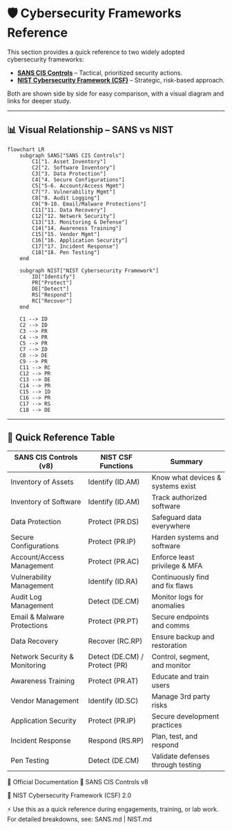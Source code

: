 # 🛡️ Cybersecurity Frameworks Reference

This section provides a quick reference to two widely adopted cybersecurity frameworks:

- **[SANS CIS Controls](./SANS.md)** – Tactical, prioritized security actions.
- **[NIST Cybersecurity Framework (CSF)](./NIST.md)** – Strategic, risk-based approach.

Both are shown side by side for easy comparison, with a visual diagram and links for deeper study.

---

## 📊 Visual Relationship – SANS vs NIST

```mermaid
flowchart LR
    subgraph SANS["SANS CIS Controls"]
        C1["1. Asset Inventory"]
        C2["2. Software Inventory"]
        C3["3. Data Protection"]
        C4["4. Secure Configurations"]
        C5["5-6. Account/Access Mgmt"]
        C7["7. Vulnerability Mgmt"]
        C8["8. Audit Logging"]
        C9["9-10. Email/Malware Protections"]
        C11["11. Data Recovery"]
        C12["12. Network Security"]
        C13["13. Monitoring & Defense"]
        C14["14. Awareness Training"]
        C15["15. Vendor Mgmt"]
        C16["16. Application Security"]
        C17["17. Incident Response"]
        C18["18. Pen Testing"]
    end

    subgraph NIST["NIST Cybersecurity Framework"]
        ID["Identify"]
        PR["Protect"]
        DE["Detect"]
        RS["Respond"]
        RC["Recover"]
    end

    C1 --> ID
    C2 --> ID
    C3 --> PR
    C4 --> PR
    C5 --> PR
    C7 --> ID
    C8 --> DE
    C9 --> PR
    C11 --> RC
    C12 --> PR
    C13 --> DE
    C14 --> PR
    C15 --> ID
    C16 --> PR
    C17 --> RS
    C18 --> DE
```
---

## 📑 Quick Reference Table

| **SANS CIS Controls (v8)**        | **NIST CSF Functions**        | **Summary**                               |
|-----------------------------------|-------------------------------|-------------------------------------------|
| Inventory of Assets               | Identify (ID.AM)              | Know what devices & systems exist          |
| Inventory of Software             | Identify (ID.AM)              | Track authorized software                  |
| Data Protection                   | Protect (PR.DS)               | Safeguard data everywhere                  |
| Secure Configurations             | Protect (PR.IP)               | Harden systems and software                |
| Account/Access Management         | Protect (PR.AC)               | Enforce least privilege & MFA              |
| Vulnerability Management          | Identify (ID.RA)              | Continuously find and fix flaws            |
| Audit Log Management              | Detect (DE.CM)                | Monitor logs for anomalies                 |
| Email & Malware Protections       | Protect (PR.PT)               | Secure endpoints and comms                 |
| Data Recovery                     | Recover (RC.RP)               | Ensure backup and restoration              |
| Network Security & Monitoring     | Detect (DE.CM) / Protect (PR) | Control, segment, and monitor              |
| Awareness Training                | Protect (PR.AT)               | Educate and train users                    |
| Vendor Management                 | Identify (ID.SC)              | Manage 3rd party risks                     |
| Application Security              | Protect (PR.IP)               | Secure development practices               |
| Incident Response                 | Respond (RS.RP)               | Plan, test, and respond                    |
| Pen Testing                       | Detect (DE.CM)                | Validate defenses through testing          |


🔗 Official Documentation
📘 SANS CIS Controls v8

📘 NIST Cybersecurity Framework (CSF) 2.0

⚡ Use this as a quick reference during engagements, training, or lab work.
For detailed breakdowns, see: SANS.md | NIST.md
